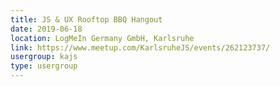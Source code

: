```yaml
---
title: JS & UX Rooftop BBQ Hangout
date: 2019-06-18
location: LogMeIn Germany GmbH, Karlsruhe
link: https://www.meetup.com/KarlsruheJS/events/262123737/
usergroup: kajs
type: usergroup
---
```

